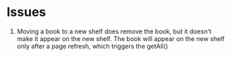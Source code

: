 # Issues

1. Moving a book to a new shelf does remove the book, but it doesn't make it appear on the new shelf. The book will appear on the new shelf only after a page refresh, which triggers the getAll()
